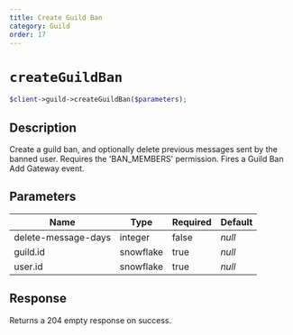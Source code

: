 ```yaml
---
title: Create Guild Ban
category: Guild
order: 17
---
```


# `createGuildBan`

```php
$client->guild->createGuildBan($parameters);
```

## Description

Create a guild ban, and optionally delete previous messages sent by the banned user. Requires the &#039;BAN_MEMBERS&#039; permission.  Fires a Guild Ban Add Gateway event.

## Parameters


Name | Type | Required | Default
--- | --- | --- | ---
delete-message-days | integer | false | *null*
guild.id | snowflake | true | *null*
user.id | snowflake | true | *null*

## Response

Returns a 204 empty response on success.

